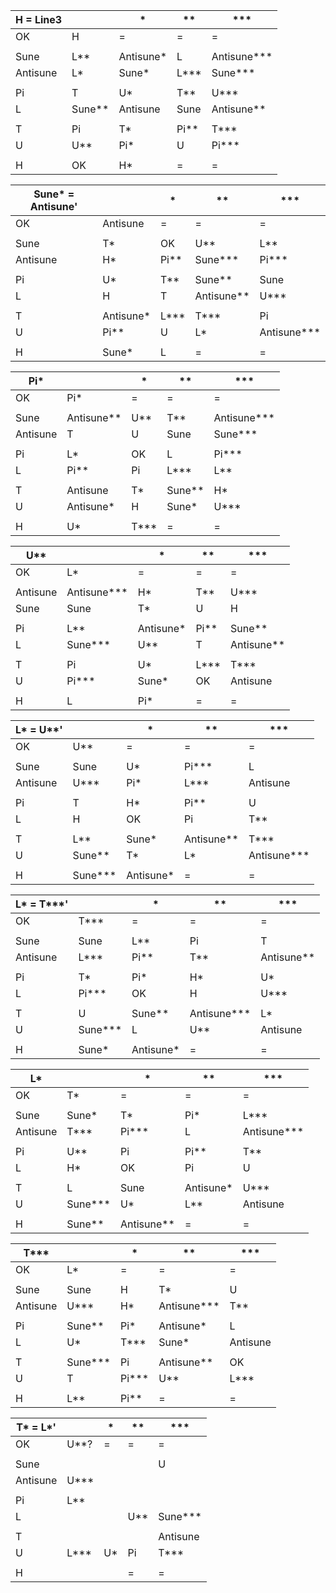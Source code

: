 | H = Line3 | | * | ** | *** |
|-|-|-|-|-|
| OK        | H           | =         | =    | =          |
| | | | | |
| Sune      | L**         | Antisune* | L    | Antisune***|
| Antisune  | L*          | Sune*     | L*** | Sune***    |
| | | | | |
| Pi        | T           | U*        | T**  | U***       |
| L         | Sune**      | Antisune  | Sune | Antisune** |
| | | | | |
| T         | Pi          | T*        | Pi** | T***       |
| U         | U**         | Pi*       | U    | Pi***      |
| | | | | |
| H         | OK          | H*        | =    | =          |

| Sune* = Antisune' | | * | ** | *** |
|-|-|-|-|-|
| OK       | Antisune    | =         | =          | =           |
| | | | | |
| Sune     | T*          | OK        | U**        | L**         |
| Antisune | H*          | Pi**      | Sune***    | Pi***       |
| | | | | |
| Pi       | U*          | T**       | Sune**     | Sune        |
| L        | H           | T         | Antisune** | U***        |
| | | | | |
| T        | Antisune*   | L***      | T***       | Pi          |
| U        | Pi**        | U         | L*         | Antisune*** |
| | | | | |
| H        | Sune*       | L         | =          | =           |

| Pi* | | * | ** | *** |
|-|-|-|-|-|
| OK       | Pi*        | =    | =      | =           |
| | | | | |
| Sune     | Antisune** | U**  | T**    | Antisune*** |
| Antisune | T          | U    | Sune   | Sune***     |
| | | | | |
| Pi       | L*         | OK   | L      | Pi***       |
| L        | Pi**       | Pi   | L***   | L**         |
| | | | | |
| T        | Antisune   | T*   | Sune** | H*          |
| U        | Antisune*  | H    | Sune*  | U***        |
| | | | | |
| H        | U*         | T*** | =      | =           |

| U** | | * | ** | *** |
|-|-|-|-|-|
| OK        | L*          | =         | =    | =          |
| | | | | |
| Antisune  | Antisune*** | H*        | T**  | U***       |
| Sune      | Sune        | T*        | U    | H          |
| | | | | |
| Pi        | L**         | Antisune* | Pi** | Sune**     |
| L         | Sune***     | U**       | T    | Antisune** |
| | | | | |
| T         | Pi          | U*        | L*** | T***       |
| U         | Pi***       | Sune*     | OK   | Antisune   |
| | | | | |
| H         | L           | Pi*       | =    | =          |

| L* = U**' | | * | ** | *** |
|-|-|-|-|-|
| OK       | U**     | =          | =          | =           |
| | | | | |
| Sune     | Sune    | U*         | Pi***      | L           |
| Antisune | U***    | Pi*        | L***       | Antisune    |
| | | | | |
| Pi       | T       | H*         | Pi**       | U           |
| L        | H       | OK         | Pi         | T**         |
| | | | | |
| T        | L**     | Sune*      | Antisune** | T***        |
| U        | Sune**  | T*         | L*         | Antisune*** |
| | | | | |
| H        | Sune*** | Antisune*  | =          | =           |

| L* = T***' | | * | ** | *** |
|-|-|-|-|-|
| OK       | T***    | =          | =          | =           |
| | | | | |
| Sune     | Sune    | L**        | Pi         | T           |
| Antisune | L***    | Pi**       | T**        | Antisune**  |
| | | | | |
| Pi       | T*      | Pi*        | H*         | U*          |
| L        | Pi***   | OK         | H          | U***        |
| | | | | |
| T        | U       | Sune**     | Antisune***| L*          |
| U        | Sune*** | L          | U**        | Antisune    |
| | | | | |
| H        | Sune*   | Antisune*  | =          | =           |

| L* | | * | ** | *** |
|-|-|-|-|-|
| OK       | T*      | =          | =         | =           |
| | | | | |
| Sune     | Sune*   | T*         | Pi*       | L***        |
| Antisune | T***    | Pi***      | L         | Antisune*** |
| | | | | |
| Pi       | U**     | Pi         | Pi**      | T**         |
| L        | H*      | OK         | Pi        | U           |
| | | | | |
| T        | L       | Sune       | Antisune* | U***        |
| U        | Sune*** | U*         | L**       | Antisune    |
| | | | | |
| H        | Sune**  | Antisune** | =         | =           |

| T*** | | * | ** | *** |
|-|-|-|-|-|
| OK       | L*      | =          | =           | =           |
| | | | | |
| Sune     | Sune    | H          | T*          | U           |
| Antisune | U***    | H*         | Antisune*** | T**         |
| | | | | |
| Pi       | Sune**  | Pi*        | Antisune*   | L           |
| L        | U*      | T***       | Sune*       | Antisune    |
| | | | | |
| T        | Sune*** | Pi         | Antisune**  | OK          |
| U        | T       | Pi***      | U**         | L***        |
| | | | | |
| H        | L**     | Pi**       | =           | =           |

| T* = L*' | | * | ** | *** |
|-|-|-|-|-|
| OK       | U**?   | =          | =           | =           |
| | | | | |
| Sune     |         |            |             | U           |
| Antisune | U***    |            |             |             |
| | | | | |
| Pi       | L**     |            |             |             |
| L        |         |            | U**         | Sune***     |
| | | | | |
| T        |         |            |             | Antisune    |
| U        | L***    | U*         | Pi          | T***        |
| | | | | |
| H        |         |            | =           | =           |


